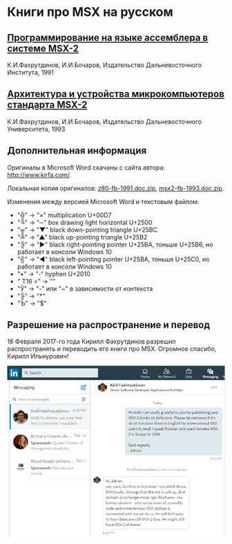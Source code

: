 ﻿Книги про MSX на русском
========================

## [Программирование на языке ассемблера в системе MSX-2](z80-fb-1991-ru.md)
К.И.Фахрутдинов, И.И.Бочаров, Издательство Дальневосточного Института, 1991

## [Архитектура и устройства микрокомпьютеров стандарта MSX-2](msx2-fb-1993-ru.md)
К.И.Фахрутдинов, И.И.Бочаров, Издательство Дальневосточного Университета, 1993


Дополнительная информация
-------------------------

Оригиналы в Microsoft Word скачаны с сайта автора: <http://www.kirfa.com/>.

Локальная копия оригиналов:
[z80-fb-1991.doc.zip](z80-fb-1991.doc.zip),
[msx2-fb-1993.doc.zip](msx2-fb-1993.doc.zip).

Изменения между версией Microsoft Word и текстовым файлом:

- "╬" -> "×" multiplication U+00D7
- "╚" -> "─" box drawing light horizontal U+2500
- "╦" -> "▼" black down-pointing triangle U+25BC
- "╩" -> "▲" black up-pointing triangle U+25B2
- "╠" -> "►" black right-pointing pointer U+25BA, тоньше U+25B6, но работает в консоли Windows 10
- "╣" -> "◄" black left-pointing pointer U+25BA, тоньше U+25C0, но работает в консоли Windows 10
- "•" -> "‐" hyphen U+2010
- " T16 >" -> ""
- "Ў" -> "-" или "~" в зависимости от контекста
- "╟" -> "*"
- "Ъ" -> "$"


Разрешение на распространение и перевод
---------------------------------------

16 Февраля 2017-го года Кирилл Фахрутдинов разрешил распространять и переводить его книги про MSX.
Огромное спасибо, Кирилл Ильнурович!

![permission](permission.png)
